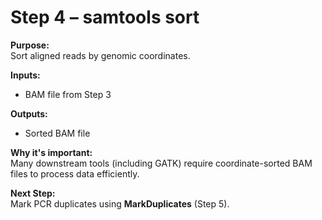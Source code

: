 # Step 4 – samtools sort

**Purpose:**  
Sort aligned reads by genomic coordinates.

**Inputs:**  
- BAM file from Step 3

**Outputs:**  
- Sorted BAM file

**Why it's important:**  
Many downstream tools (including GATK) require coordinate-sorted BAM files to process data efficiently.

**Next Step:**  
Mark PCR duplicates using **MarkDuplicates** (Step 5).
